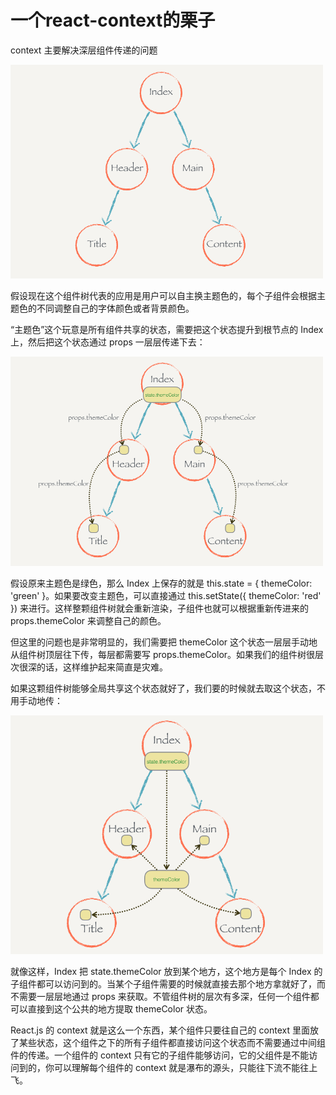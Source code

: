 # 一个react-context的栗子

context 主要解决深层组件传递的问题

<img width="500" src="./public/1.png">

假设现在这个组件树代表的应用是用户可以自主换主题色的，每个子组件会根据主题色的不同调整自己的字体颜色或者背景颜色。

“主题色”这个玩意是所有组件共享的状态，需要把这个状态提升到根节点的 Index 上，然后把这个状态通过 props 一层层传递下去：

<img width="500" src="./public/2.png">

假设原来主题色是绿色，那么 Index 上保存的就是 this.state = { themeColor: 'green' }。如果要改变主题色，可以直接通过 this.setState({ themeColor: 'red' }) 来进行。这样整颗组件树就会重新渲染，子组件也就可以根据重新传进来的 props.themeColor 来调整自己的颜色。

但这里的问题也是非常明显的，我们需要把 themeColor 这个状态一层层手动地从组件树顶层往下传，每层都需要写 props.themeColor。如果我们的组件树很层次很深的话，这样维护起来简直是灾难。

如果这颗组件树能够全局共享这个状态就好了，我们要的时候就去取这个状态，不用手动地传：

<img width="500" src="./public/3.png">

就像这样，Index 把 state.themeColor 放到某个地方，这个地方是每个 Index 的子组件都可以访问到的。当某个子组件需要的时候就直接去那个地方拿就好了，而不需要一层层地通过 props 来获取。不管组件树的层次有多深，任何一个组件都可以直接到这个公共的地方提取 themeColor 状态。

React.js 的 context 就是这么一个东西，某个组件只要往自己的 context 里面放了某些状态，这个组件之下的所有子组件都直接访问这个状态而不需要通过中间组件的传递。一个组件的 context 只有它的子组件能够访问，它的父组件是不能访问到的，你可以理解每个组件的 context 就是瀑布的源头，只能往下流不能往上飞。